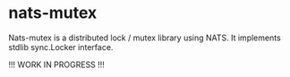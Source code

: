 # nats-mutex
Nats-mutex is a distributed lock / mutex library using NATS. It implements stdlib sync.Locker interface.

!!! WORK IN PROGRESS !!!